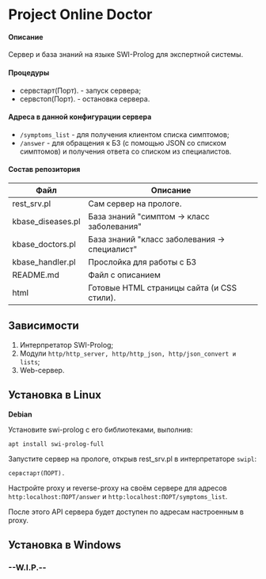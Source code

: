 # Project Online Doctor
#### Описание
Сервер и база знаний на языке SWI-Prolog для экспертной системы.

#### Процедуры
* сервстарт(Порт). - запуск сервера;
* сервстоп(Порт). - остановка сервера.

#### Адреса в данной конфигурации сервера
* `/symptoms_list` - для получения клиентом списка симптомов;
* `/answer` - для обращения к БЗ (с помощью JSON со списком симптомов) и получения ответа со списком из специалистов.

#### Состав репозитория
| Файл               | Описание                                      |
|--------------------|-----------------------------------------------|
|   rest_srv.pl      |  Сам сервер на прологе.                       |
|   kbase_diseases.pl|  База знаний "симптом -> класс заболевания"   |
|   kbase_doctors.pl |  База знаний "класс заболевания -> специалист"|
|   kbase_handler.pl |  Прослойка для работы с БЗ                    |
|   README.md        |  Файл с описанием                             |
|   html             |  Готовые HTML страницы сайта (и CSS стили).   |

## Зависимости
1. Интерпретатор SWI-Prolog;
2. Модули `http/http_server, http/http_json, http/json_convert и lists`;
3. Web-сервер.

## Установка в Linux

**Debian**

Установите swi-prolog с его библиотеками, выполнив:

`apt install swi-prolog-full`

Запустите сервер на прологе, открыв rest_srv.pl в интерпретаторе `swipl`:

`сервстарт(ПОРТ).`

Настройте proxy и reverse-proxy на своём сервере для адресов `http:localhost:ПОРТ/answer` и `http:localhost:ПОРТ/symptoms_list`.

После этого API сервера будет доступен по адресам настроенным в proxy.

## Установка в Windows
### --W.I.P.--

